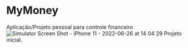 # MyMoney
Aplicação/Projeto pessoal para controle financeiro
![Simulator Screen Shot - iPhone 11 - 2022-06-26 at 14 04 29](https://user-images.githubusercontent.com/88218101/175825559-7101feef-855e-45eb-80ba-4f69e9a7e520.png)
Projeto inicial.
